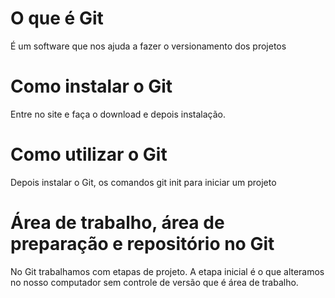 # O que é Git
É um software que nos ajuda a fazer o versionamento dos projetos

# Como instalar o Git
Entre no site e faça o download e depois instalação.

# Como utilizar o Git
Depois instalar o Git, os comandos git init para iniciar um projeto

# Área de trabalho, área de preparação e repositório no Git
No Git trabalhamos com etapas de projeto. A etapa inicial é o que alteramos no nosso computador sem controle de versão que é área de trabalho.